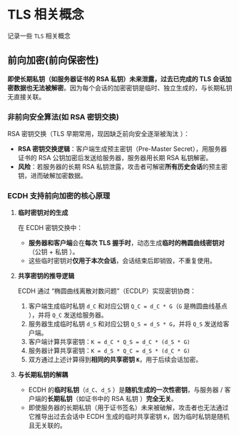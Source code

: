 # TLS 相关概念

记录一些 `TLS` 相关概念

## 前向加密(前向保密性)

**即使长期私钥（如服务器证书的 RSA 私钥）未来泄露，过去已完成的 TLS 会话加密数据也无法被解密**。因为每个会话的加密密钥是临时、独立生成的，与长期私钥无直接关联。

### 非前向安全算法(如 RSA 密钥交换)

RSA 密钥交换（TLS 早期常用，现因缺乏前向安全逐渐被淘汰 ）：

- **RSA 密钥交换逻辑**：客户端生成预主密钥（Pre-Master Secret），用服务器证书的 RSA 公钥加密后发送给服务器，服务器用长期 RSA 私钥解密。
- **风险**：若服务器的长期 RSA 私钥泄露，攻击者可解密**所有历史会话**的预主密钥，进而破解加密数据。

### ECDH 支持前向加密的核心原理

1. **临时密钥对的生成**

   在 ECDH 密钥交换中：

   - **服务器和客户端**会在**每次 TLS 握手时**，动态生成**临时的椭圆曲线密钥对**（公钥 + 私钥 ）。
   - 这些临时密钥对**仅用于本次会话**，会话结束后即销毁，不重复使用。

2. **共享密钥的推导逻辑**

   ECDH 通过 “椭圆曲线离散对数问题”（ECDLP）实现密钥协商：

   1. 客户端生成临时私钥 `d_C` 和对应公钥 `Q_C = d_C * G`（`G` 是椭圆曲线基点 ），并将 `Q_C` 发送给服务器。
   2. 服务器生成临时私钥 `d_S` 和对应公钥 `Q_S = d_S * G`，并将 `Q_S` 发送给客户端。
   3. 客户端计算共享密钥：`K = d_C * Q_S = d_C * (d_S * G)`
   4. 服务器计算共享密钥：`K = d_S * Q_C = d_S * (d_C * G)`
   5. 双方通过上述计算得到**相同的共享密钥 `K`**，用于后续会话加密。

3. **与长期私钥的解耦**

   - ECDH 的**临时私钥**（`d_C`、`d_S` ）是**随机生成的一次性密钥**，与服务器 / 客户端的**长期私钥**（如证书中的 RSA 私钥 ）**完全无关**。
   - 即使服务器的长期私钥（用于证书签名）未来被破解，攻击者也无法通过它推导出过去会话中 ECDH 生成的临时共享密钥 `K`，因为临时私钥是随机且无关联的。
